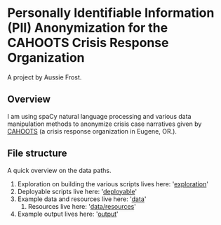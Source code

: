 # Personally Identifiable Information (PII) Anonymization for the CAHOOTS Crisis Response Organization

A project by Aussie Frost.

## Overview
I am using spaCy natural language processing and various data manipulation methods to anonymize crisis case narratives given by [CAHOOTS](https://whitebirdclinic.org/cahoots/) (a crisis response organization in Eugene, OR.).

## File structure
A quick overview on the data paths.
1. Exploration on building the various scripts lives here: '[exploration](exploration)'
2. Deployable scripts live here: '[deployable](deployable)'
3. Example data and resources live here: '[data](data)'
    1. Resources live here: '[data/resources](data/resources)'
4. Example output lives here: '[output](output)'
